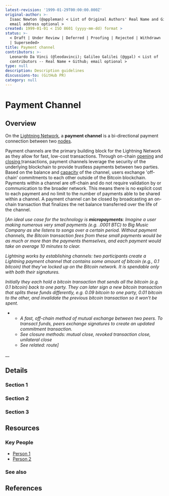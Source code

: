 ```yaml
---
latest-revision: '1999-01-29T00:00:00.000Z'
original-author: >-
  Isaac Newton (@appleman) < List of Original Authors' Real Name and Github;
  email address optional >
created: 1999-01-01 < ISO 8601 (yyyy-mm-dd) format >
status: >-
  < Draft | Under Review | Deferred | Proofing | Rejected | Withdrawn | Accepted
  | Superseded>
title: Payment channel
contributors: >-
  Leonardo Da Vinci (@leodavinci); Galileo Galilei (@ggal) < List of
  contributors -- Real Name + Github; email optional >
type: null
description: Description guidelines
discussions-to: (GitHub PR)
category: null
---
```


# Payment Channel

## Overview

On the [Lightning Network](lightning-network.md), a **payment channel** is a bi-directional payment connection between two [nodes](node.md). 

Payment channels are the primary building block for the Lightning Network as they allow for fast, low-cost transactions. Through on-chain [opening](../lightning-channels/channel-opening.md) and [closing ](../lightning-channels/channel-closing.md)transactions, payment channels leverage the security of the underlying blockchain to provide trustless payments between two parties. Based on the balance and [capacity](../lightning-channels/channel-capacity.md) of the channel, users exchange 'off-chain' commitments to each other outside of the Bitcoin blockchain. Payments within a channel are off-chain and do not require validation by or communication to the broader network. This means there is no explicit cost to each payment and no limit to the number of payments able to be shared within a channel. A payment channel can be closed by broadcasting an on-chain transaction that finalizes the net balance transferred over the life of the channel.

\[_An ideal use case for the technology is **micropayments**: Imagine a user making numerous very small payments \(e.g. .0001 BTC\) to Big Music Company as she listens to songs over a certain period. Without payment channels, the Bitcoin transaction fees from these small payments would be as much or more than the payments themselves, and each payment would take on average 10 minutes to clear._

_Lightning works by establishing channels: two participants create a Lightning payment channel that contains some amount of bitcoin \(e.g., 0.1 bitcoin\) that they've locked up on the Bitcoin network. It is spendable only with both their signatures._

_Initially they each hold a bitcoin transaction that sends all the bitcoin \(e.g. 0.1 bitcoin\) back to one party. They can later sign a new bitcoin transaction that splits these funds differently, e.g. 0.09 bitcoin to one party, 0.01 bitcoin to the other, and invalidate the previous bitcoin transaction so it won't be spent._

* * _A fast, off-chain method of mutual exchange between two peers. To transact funds, peers exchange signatures to create an updated commitment transaction._
  * _See closure methods: mutual close, revoked transaction close, unilateral close_
  * _See related: route\]_

\_\_





## Details

### Section 1



### Section 2

### Section 3

## Resources

### Key People

* [Person 1](payment-channel.md)
* [Person 2](payment-channel.md)

### See also

## References

